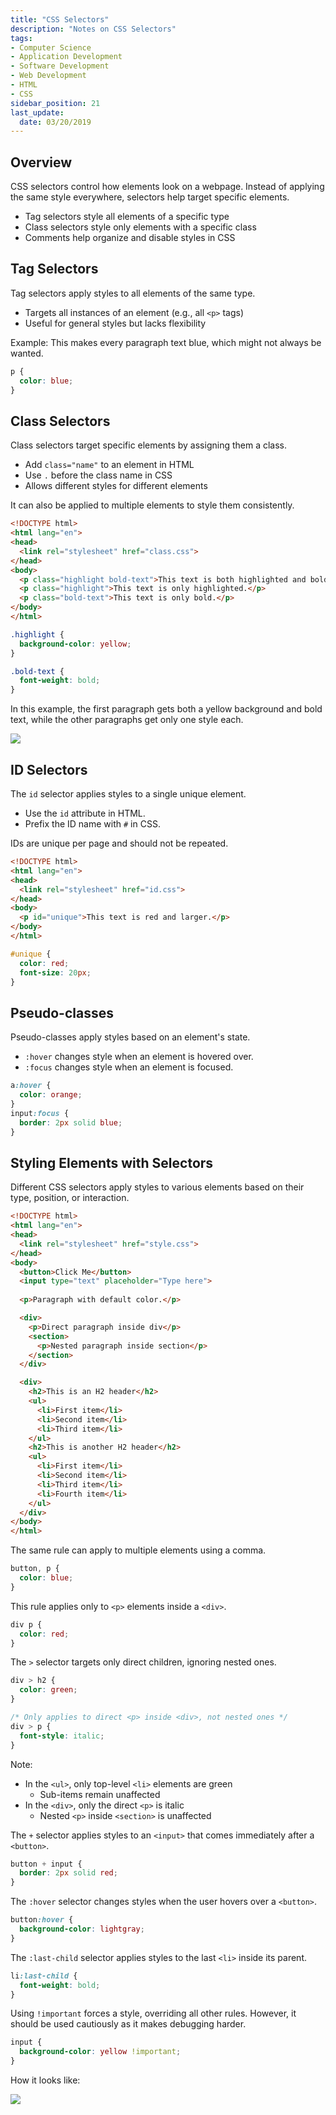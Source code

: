 ```yaml
---
title: "CSS Selectors"
description: "Notes on CSS Selectors"
tags: 
- Computer Science
- Application Development
- Software Development
- Web Development
- HTML
- CSS
sidebar_position: 21
last_update:
  date: 03/20/2019
---
```



## Overview

CSS selectors control how elements look on a webpage. Instead of applying the same style everywhere, selectors help target specific elements.  

- Tag selectors style all elements of a specific type  
- Class selectors style only elements with a specific class  
- Comments help organize and disable styles in CSS  

## Tag Selectors  

Tag selectors apply styles to all elements of the same type.  

- Targets all instances of an element (e.g., all `<p>` tags)  
- Useful for general styles but lacks flexibility  

Example: This makes every paragraph text blue, which might not always be wanted.  

```css
p {
  color: blue;
}
```

## Class Selectors  

Class selectors target specific elements by assigning them a class.  

- Add `class="name"` to an element in HTML  
- Use `.` before the class name in CSS  
- Allows different styles for different elements  

It can also be applied to multiple elements to style them consistently. 

```html title="index.html"
<!DOCTYPE html>
<html lang="en">
<head>
  <link rel="stylesheet" href="class.css">
</head>
<body>
  <p class="highlight bold-text">This text is both highlighted and bold.</p>
  <p class="highlight">This text is only highlighted.</p>
  <p class="bold-text">This text is only bold.</p>
</body>
</html>
```

```css title="class.css"
.highlight {
  background-color: yellow;
}

.bold-text {
  font-weight: bold;
}
```

In this example, the first paragraph gets both a yellow background and bold text, while the other paragraphs get only one style each.

<div class="img-center"> 

![](/img/docs/Screenshot-2025-03-30-232604.png)

</div>


## ID Selectors  

The `id` selector applies styles to a single unique element.

- Use the `id` attribute in HTML.
- Prefix the ID name with `#` in CSS.

IDs are unique per page and should not be repeated.

```html title="index.html"
<!DOCTYPE html>
<html lang="en">
<head>
  <link rel="stylesheet" href="id.css">
</head>
<body>
  <p id="unique">This text is red and larger.</p>
</body>
</html>
```

```css title="id.css"
#unique { 
  color: red; 
  font-size: 20px; 
}
```


## Pseudo-classes

Pseudo-classes apply styles based on an element's state.

- `:hover` changes style when an element is hovered over.
- `:focus` changes style when an element is focused.

```css
a:hover {
  color: orange;
}
input:focus {
  border: 2px solid blue;
}
```


## Styling Elements with Selectors

Different CSS selectors apply styles to various elements based on their type, position, or interaction.

```html title="index.html"
<!DOCTYPE html>
<html lang="en">
<head>
  <link rel="stylesheet" href="style.css">
</head>
<body>
  <button>Click Me</button>
  <input type="text" placeholder="Type here">
  
  <p>Paragraph with default color.</p>

  <div>
    <p>Direct paragraph inside div</p>
    <section>
      <p>Nested paragraph inside section</p>
    </section>
  </div>

  <div>
    <h2>This is an H2 header</h2>
    <ul>
      <li>First item</li>
      <li>Second item</li>
      <li>Third item</li>
    </ul>
    <h2>This is another H2 header</h2>
    <ul>
      <li>First item</li>
      <li>Second item</li>
      <li>Third item</li>
      <li>Fourth item</li>
    </ul>
  </div>
</body>
</html>
```


The same rule can apply to multiple elements using a comma.  

```css
button, p {
  color: blue;
}
```

This rule applies only to `<p>` elements inside a `<div>`.  

```css
div p {
  color: red;
}
```

The `>` selector targets only direct children, ignoring nested ones.  

```css
div > h2 {
  color: green;
}

/* Only applies to direct <p> inside <div>, not nested ones */
div > p {
  font-style: italic;
} 
```

Note: 

- In the `<ul>`, only top-level `<li>` elements are green  
  - Sub-items remain unaffected  
- In the `<div>`, only the direct `<p>` is italic  
  - Nested `<p>` inside `<section>` is unaffected  

The `+` selector applies styles to an `<input>` that comes immediately after a `<button>`.  

```css
button + input {
  border: 2px solid red;
}
```

The `:hover` selector changes styles when the user hovers over a `<button>`.  

```css
button:hover {
  background-color: lightgray;
}
```

The `:last-child` selector applies styles to the last `<li>` inside its parent.  

```css
li:last-child {
  font-weight: bold;
}
```

Using `!important` forces a style, overriding all other rules. However, it should be used cautiously as it makes debugging harder.  

```css
input {
  background-color: yellow !important;
}
```  

How it looks like:

<div class="img-center"> 

![](/img/docs/Screenshot-2025-03-30-225703.png)

</div>
